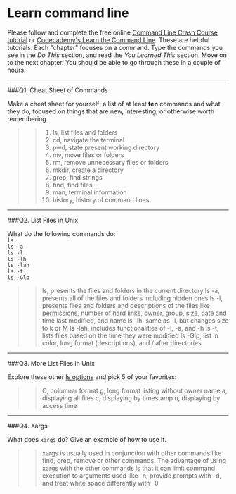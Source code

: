 # Learn command line

Please follow and complete the free online [Command Line Crash Course
tutorial](https://web.archive.org/web/20160708171659/http://cli.learncodethehardway.org/book/) or [Codecademy's Learn the Command Line](https://www.codecademy.com/learn/learn-the-command-line). These are helpful tutorials. Each "chapter" focuses on a command. Type the commands you see in the _Do This_ section, and read the _You Learned This_ section. Move on to the next chapter. You should be able to go through these in a couple of hours.

---

###Q1.  Cheat Sheet of Commands  

Make a cheat sheet for yourself: a list of at least **ten** commands and what they do, focused on things that are new, interesting, or otherwise worth remembering.

> > 1. ls, list files and folders
> > 2. cd, navigate the terminal
> > 3. pwd, state present working directory
> > 4. mv, move files or folders
> > 5. rm, remove unnecessary files or folders
> > 6. mkdir, create a directory
> > 7. grep, find strings
> > 8. find, find files
> > 9. man, terminal information
> > 10. history, history of command lines

---

###Q2.  List Files in Unix   

What do the following commands do:  
`ls`  
`ls -a`  
`ls -l`  
`ls -lh`  
`ls -lah`  
`ls -t`  
`ls -Glp`  

> > ls, presents the files and folders in the current directory
> > ls -a, presents all of the files and folders including hidden ones
> > ls -l, presents files and folders and descriptions of the files like permissions, number of hard links, owner, group, size, date and time last modified, and name
> > ls -lh, same as -l, but changes size to k or M
> > ls -lah, includes functionalities of -l, -a, and -h
> > ls -t, lists files based on the time they were modified
> > ls -Glp, list in color, long format (descriptions), and / after directories

---

###Q3.  More List Files in Unix  

Explore these other [ls options](http://www.techonthenet.com/unix/basic/ls.php) and pick 5 of your favorites:

> > C, columnar format
> > g, long format listing without owner name
> > a, displaying all files
> > c, displaying by timestamp
> > u, displaying by access time

---

###Q4.  Xargs   

What does `xargs` do? Give an example of how to use it.

> > xargs is usually used in conjunction with other commands like find, grep, remove or other commands. The advantage of using xargs with the other commands is that it can limit command execution to arguments used like -n, provide prompts with -d, and treat white space differently with -0

 


